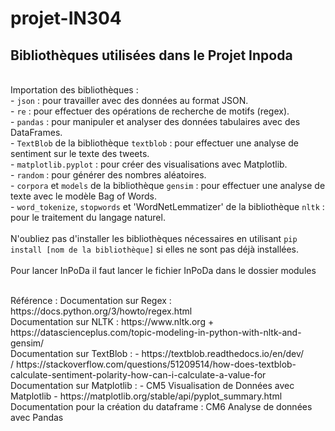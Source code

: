 # projet-IN304
## Bibliothèques utilisées dans le Projet Inpoda
<br /> Importation des bibliothèques : <br />
     - `json` : pour travailler avec des données au format JSON. <br />
     - `re` : pour effectuer des opérations de recherche de motifs (regex). <br />
     - `pandas` : pour manipuler et analyser des données tabulaires avec des DataFrames. <br />
     - `TextBlob` de la bibliothèque `textblob` : pour effectuer une analyse de sentiment sur le texte des tweets. <br />
     - `matplotlib.pyplot` : pour créer des visualisations avec Matplotlib. <br />
     - `random` : pour générer des nombres aléatoires. <br />
     - `corpora` et `models` de la bibliothèque `gensim` : pour effectuer une analyse de texte avec le modèle Bag of Words. <br />
     - `word_tokenize`, `stopwords` et 'WordNetLemmatizer' de la bibliothèque `nltk` : pour le traitement du langage naturel. <br />
   <br />
   N'oubliez pas d'installer les bibliothèques nécessaires en utilisant `pip install [nom de la bibliothèque]` si elles ne sont pas déjà installées.<br /><br />
Pour lancer InPoDa il faut lancer le fichier InPoDa dans le dossier modules

<br />
Référence :
Documentation sur Regex : https://docs.python.org/3/howto/regex.html <br />
Documentation sur NLTK : https://www.nltk.org + https://datascienceplus.com/topic-modeling-in-python-with-nltk-and-gensim/ <br />
Documentation sur TextBlob : - https://textblob.readthedocs.io/en/dev/ <br /> / https://stackoverflow.com/questions/51209514/how-does-textblob-calculate-sentiment-polarity-how-can-i-calculate-a-value-for<br />
Documentation sur Matplotlib : - CM5 Visualisation de Données avec Matplotlib
                              - https://matplotlib.org/stable/api/pyplot_summary.html
Documentation pour la création du dataframe : CM6 Analyse de données avec Pandas 


